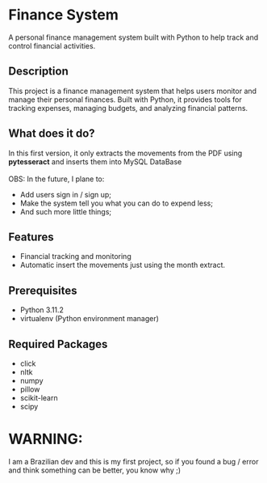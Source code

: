 # Finance System

A personal finance management system built with Python to help track and control financial activities.

## Description

This project is a finance management system that helps users monitor and manage their personal finances. Built with Python, it provides tools for tracking expenses, managing budgets, and analyzing financial patterns.

## What does it do?

In this first version, it only extracts the movements from the PDF using <b>pytesseract</b> and inserts them into MySQL DataBase
<br>
<br>
OBS: In the future, I plane to:
- Add users sign in / sign up;
- Make the system tell you what you can do to expend less;
- And such more little things;

## Features

- Financial tracking and monitoring
- Automatic insert the movements just using the month extract.

## Prerequisites

- Python 3.11.2
- virtualenv (Python environment manager)

## Required Packages

- click
- nltk
- numpy
- pillow
- scikit-learn
- scipy

# WARNING:

I am a Brazilian dev and this is my first project, so if you found a bug / error and think something can be better, you know why ;)